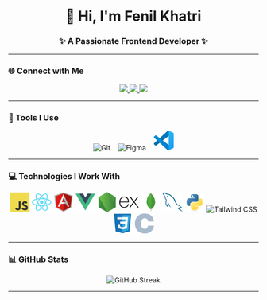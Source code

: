 <h1 align="center">👋 Hi, I'm Fenil Khatri</h1>
<h3 align="center">✨ A Passionate Frontend Developer ✨</h3>

---

### 🌐 Connect with Me
<p align="center">
  <a href="https://twitter.com/fenilk931" target="_blank">
    <img src="https://img.shields.io/badge/Twitter-1DA1F2?style=for-the-badge&logo=twitter&logoColor=white"/>
  </a>
  <a href="https://linkedin.com/in/fenil-khatri" target="_blank">
    <img src="https://img.shields.io/badge/LinkedIn-0A66C2?style=for-the-badge&logo=linkedin&logoColor=white"/>
  </a>
  <a href="https://instagram.com/fenil_khatri_913" target="_blank">
    <img src="https://img.shields.io/badge/Instagram-E1306C?style=for-the-badge&logo=instagram&logoColor=white"/>
  </a>
</p>

---

### 🧰 Tools I Use

<p align="center">
  <img src="https://www.vectorlogo.zone/logos/git-scm/git-scm-icon.svg" width="40" alt="Git"/>
  &nbsp;&nbsp;
  <img src="https://www.vectorlogo.zone/logos/figma/figma-icon.svg" width="40" alt="Figma"/>
  &nbsp;&nbsp;
  <img src="https://raw.githubusercontent.com/devicons/devicon/master/icons/vscode/vscode-original.svg" width="40" alt="VS Code"/>
</p>

---

### 💻 Technologies I Work With

<p align="center">
  <img src="https://raw.githubusercontent.com/devicons/devicon/master/icons/javascript/javascript-original.svg" width="40" alt="JavaScript"/>
  <img src="https://raw.githubusercontent.com/devicons/devicon/master/icons/react/react-original.svg" width="40" alt="React"/>
  <img src="https://raw.githubusercontent.com/devicons/devicon/master/icons/angularjs/angularjs-original.svg" width="40" alt="Angular"/>
  <img src="https://raw.githubusercontent.com/devicons/devicon/master/icons/vuejs/vuejs-original.svg" width="40" alt="Vue.js"/>
  <img src="https://raw.githubusercontent.com/devicons/devicon/master/icons/nodejs/nodejs-original.svg" width="40" alt="Node.js"/>
  <img src="https://raw.githubusercontent.com/devicons/devicon/master/icons/express/express-original.svg" width="40" alt="Express"/>
  <img src="https://raw.githubusercontent.com/devicons/devicon/master/icons/mongodb/mongodb-original.svg" width="40" alt="MongoDB"/>
  <img src="https://raw.githubusercontent.com/devicons/devicon/master/icons/mysql/mysql-original.svg" width="40" alt="MySQL"/>
  <img src="https://raw.githubusercontent.com/devicons/devicon/master/icons/python/python-original.svg" width="40" alt="Python"/>
  <img src="https://www.vectorlogo.zone/logos/tailwindcss/tailwindcss-icon.svg" width="40" alt="Tailwind CSS"/>
  <img src="https://raw.githubusercontent.com/devicons/devicon/master/icons/css3/css3-original.svg" width="40" alt="CSS3"/>
  <img src="https://raw.githubusercontent.com/devicons/devicon/master/icons/c/c-original.svg" width="40" alt="C"/>
</p>

---

### 📊 GitHub Stats

<p align="center">
  <img src="https://github-readme-streak-stats.herokuapp.com/?user=fenilkhatri&theme=tokyonight&border_radius=8&date_format=M%20j%5B%2C%20Y%5D" alt="GitHub Streak" />
</p>

---
